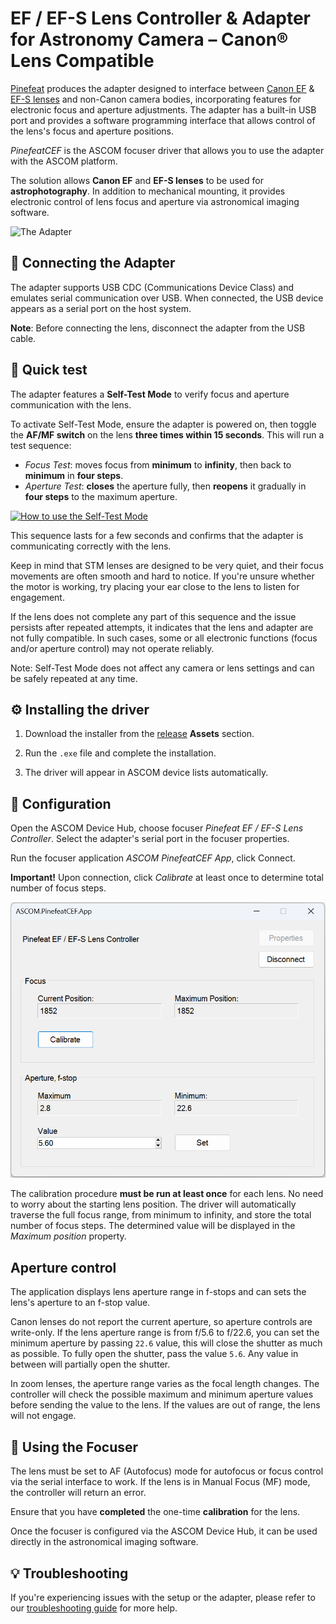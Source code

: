 

# EF / EF-S Lens Controller & Adapter for Astronomy Camera – Canon® Lens Compatible

[Pinefeat](https://www.pinefeat.co.uk) produces the adapter designed to interface between [Canon EF](https://www.canon.co.uk/store/ef-lenses/) & [EF-S lenses](https://www.canon.co.uk/store/ef-s-lenses/) and non-Canon camera bodies, incorporating features for electronic focus and aperture adjustments. The adapter has a built-in USB port and provides a software programming interface that allows control of the lens's focus and aperture positions.

_PinefeatCEF_ is the ASCOM focuser driver that allows you to use the adapter with the ASCOM platform. 

The solution allows **Canon EF** and **EF-S lenses** to be used for **astrophotography**. In addition to mechanical mounting, it provides electronic control of lens focus and aperture via astronomical imaging software.

![The Adapter](https://docs.pinefeat.co.uk/cef135-product-image-M42-astro.jpg)

## 🔗 Connecting the Adapter

The adapter supports USB CDC (Communications Device Class) and emulates serial communication over USB. When connected, the USB device appears as a serial port on the host system.

**Note**: Before connecting the lens, disconnect the adapter from the USB cable.

## 🧪 Quick test

The adapter features a **Self-Test Mode** to verify focus and aperture communication with the lens.

To activate Self-Test Mode, ensure the adapter is powered on, then toggle the **AF/MF switch** on the lens **three times within 15 seconds**. This will run a test sequence:
- _Focus Test_: moves focus from **minimum** to **infinity**, then back to **minimum** in **four steps**.
- _Aperture Test_: **closes** the aperture fully, then **reopens** it gradually in **four steps** to the maximum aperture.

[![How to use the Self-Test Mode](https://docs.pinefeat.co.uk/cef-self-test-demo.jpg)](https://youtu.be/-aLFMjMSr5M)

This sequence lasts for a few seconds and confirms that the adapter is communicating correctly with the lens.

Keep in mind that STM lenses are designed to be very quiet, and their focus movements are often smooth and hard to notice. If you're unsure whether the motor is working, try placing your ear close to the lens to listen for engagement.

If the lens does not complete any part of this sequence and the issue persists after repeated attempts, it indicates that the lens and adapter are not fully compatible. In such cases, some or all electronic functions (focus and/or aperture control) may not operate reliably.

Note: Self-Test Mode does not affect any camera or lens settings and can be safely repeated at any time.

## ⚙️ Installing the driver

1. Download the installer from the [release](https://github.com/pinefeat/cef135/releases) **Assets** section.

2. Run the `.exe` file and complete the installation.

3. The driver will appear in ASCOM device lists automatically.

## 🔧 Configuration

Open the ASCOM Device Hub, choose focuser _Pinefeat EF / EF-S Lens Controller_. Select the adapter's serial port in the focuser properties.

Run the focuser application _ASCOM PinefeatCEF App_, click Connect.

**Important!** Upon connection, click _Calibrate_ at least once to determine total number of focus steps.

![Application](app.png)

The calibration procedure **must be run at least once** for each lens. No need to worry about the starting lens position. The driver will automatically traverse the full focus range, from minimum to infinity, and store the total number of focus steps. The determined value will be displayed in the _Maximum position_ property.

## Aperture control

The application displays lens aperture range in f-stops and can sets the lens's aperture to an f-stop value. 

Canon lenses do not report the current aperture, so aperture controls are write-only. If the lens aperture range is from f/5.6 to f/22.6, you can set the minimum aperture by passing `22.6` value, this will close the shutter as much as possible. To fully open the shutter, pass the value `5.6`. Any value in between will partially open the shutter.

In zoom lenses, the aperture range varies as the focal length changes. The controller will check the possible maximum and minimum aperture values before sending the value to the lens. If the values are out of range, the lens will not engage.

## 🔭 Using the Focuser

The lens must be set to AF (Autofocus) mode for autofocus or focus control via the serial interface to work. If the lens is in Manual Focus (MF) mode, the controller will return an error.

Ensure that you have **completed** the one-time **calibration** for the lens.

Once the focuser is configured via the ASCOM Device Hub, it can be used directly in the astronomical imaging software.

## 💡 Troubleshooting

If you're experiencing issues with the setup or the adapter, please refer to our [troubleshooting guide](troubleshooting.md) for more help.
